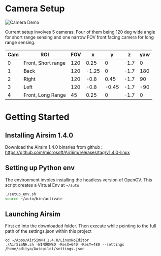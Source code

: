 # Camera Setup

![Camera Demo](/gifs/cams.gif)

Current setup involves 5 cameras. Four of them being 120 deg wide angle for short range sensing and one narrow FOV front facing camera for long range sensing.

| Cam | ROI                | FOV | x     | y     | z    | yaw |
|-----|--------------------|-----|-------|-------|------|-----|
| 0   | Front, Short range | 120 | 0.25  | 0     | -1.7 | 0   |
| 1   | Back               | 120 | -1.25 | 0     | -1.7 | 180 |
| 2   | Right              | 120 | -0.8  | 0.45  | -1.7 | 90  |
| 3   | Left               | 120 | -0.8  | -0.45 | -1.7 | -90 |
| 4   | Front, Long Range  | 45  | 0.25  | 0     | -1.7 | 0   |


# Getting Started 

## Installing Airsim 1.4.0

Download the Airsim 1.4.0 binaries from github : https://github.com/microsoft/AirSim/releases/tag/v1.4.0-linux


## Setting up Python env

The environment involes installing the headless version of OpenCV. This script creates a Virtual Env at `~/auto`
```bash
./setup_env.sh
source ~/auto/bin/activate
```

## Launching Airsim

First cd into the downloaded folder. Then execute while pointing to the full path of the settings.json within this project

```
cd ~/Apps/AirSimNH_1.4.0/LinuxNoEditor
./AirSimNH.sh -WINDOWED -ResX=640 -ResY=480 --settings /home/aditya/Autopilot/settings.json
```
